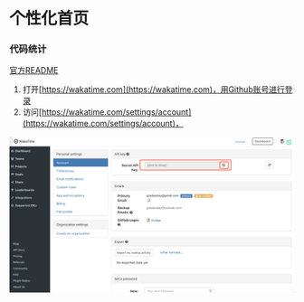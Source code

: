 # 个性化首页











### 代码统计
[官方README](https://github.com/athul/waka-readme)
1. 打开[https://wakatime.com](https://wakatime.com)，用Github账号进行登录
2. 访问[https://wakatime.com/settings/account](https://wakatime.com/settings/account)，

![wakatime-api-key](https://github.com/vjudge/vjudge/blob/main/images/wakatime-api-key.png)












###
